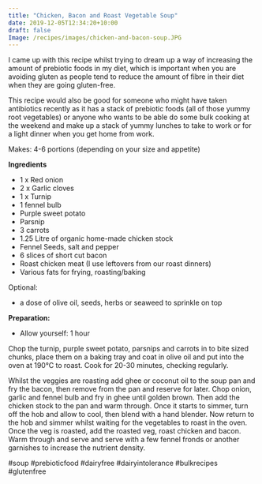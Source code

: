 ```yaml
---
title: "Chicken, Bacon and Roast Vegetable Soup"
date: 2019-12-05T12:34:20+10:00
draft: false
Image: /recipes/images/chicken-and-bacon-soup.JPG
---
```


I came up with this recipe whilst trying to dream up a way of increasing the amount of prebiotic foods in my diet, which is important when you are avoiding gluten as people tend to reduce the amount of fibre in their diet when they are going gluten-free.
 
This recipe would also be good for someone who might have taken antibiotics recently as it has a stack of prebiotic foods (all of those yummy root vegetables) or anyone who wants to be able do some bulk cooking at the weekend and make up a stack of yummy lunches to take to work or for a light dinner when you get home from work.
 
Makes: 4-6 portions (depending on your size and appetite)

__Ingredients__
 
* 1 x Red onion
* 2 x Garlic cloves
* 1 x Turnip
* 1 fennel bulb
* Purple sweet potato
* Parsnip
* 3 carrots
* 1.25 Litre of organic home-made chicken stock
* Fennel Seeds, salt and pepper
* 6 slices of short cut bacon
* Roast chicken meat (I use leftovers from our roast dinners)
* Various fats for frying, roasting/baking

 
Optional:

* a dose of olive oil, seeds, herbs or seaweed to sprinkle on top
 
__Preparation:__

* Allow yourself: 1 hour
 
Chop the turnip, purple sweet potato, parsnips and carrots in to bite sized chunks, place them on a baking tray and coat in olive oil and put into the oven at 190&deg;C to roast. Cook for 20-30 minutes, checking regularly. 

Whilst the veggies are roasting add ghee or coconut oil to the soup pan and fry the bacon, then remove from the pan and reserve for later. Chop onion, garlic and fennel bulb and fry in ghee until golden brown. Then add the chicken stock to the pan and warm through. Once it starts to simmer, turn off the hob and allow to cool, then blend with a hand blender. Now return to the hob and simmer whilst waiting for the vegetables to roast in the oven. Once the veg is roasted, add the roasted veg, roast chicken and bacon. Warm through and serve and serve with a few fennel fronds or another garnishes to increase the nutrient density.
 
#soup #prebioticfood #dairyfree #dairyintolerance #bulkrecipes #glutenfree

